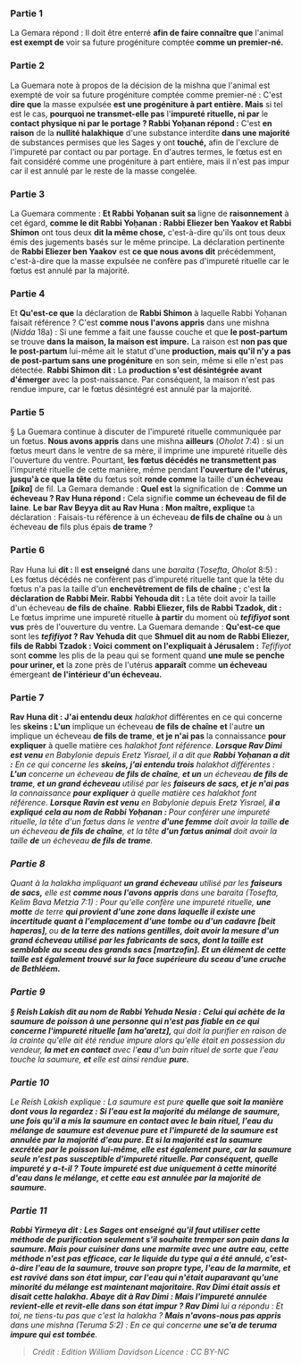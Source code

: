 
### Partie 1
La Gemara répond : Il doit être enterré <b>afin de faire connaître que</b> l'animal <b>est exempt de</b> voir sa future progéniture comptée <b>comme un premier-né.</b>

### Partie 2
La Guemara note à propos de la décision de la mishna que l'animal est exempté de voir sa future progéniture comptée comme premier-né : C'est <b>dire que</b> la masse expulsée <b>est une progéniture à part entière. Mais</b> si tel est le cas, <b>pourquoi ne transmet-elle pas</b> l'<b>impureté rituelle, ni par</b> le <b>contact physique ni par le portage ? Rabbi Yoḥanan répond :</b> C'est <b>en raison</b> de la <b>nullité halakhique</b> d'une substance interdite <b>dans une majorité</b> de substances permises que les Sages y ont <b>touché,</b> afin de l'exclure de l'impureté par contact ou par portage. En d'autres termes, le fœtus est en fait considéré comme une progéniture à part entière, mais il n'est pas impur car il est annulé par le reste de la masse congelée.

### Partie 3
La Guemara commente : <b>Et Rabbi Yoḥanan suit sa</b> ligne de <b>raisonnement</b> à cet égard, <b>comme le dit Rabbi Yoḥanan : Rabbi Eliezer ben Yaakov et Rabbi Shimon</b> ont tous deux <b>dit la même chose,</b> c'est-à-dire qu'ils ont tous deux émis des jugements basés sur le même principe. La déclaration pertinente de <b>Rabbi Eliezer ben Yaakov</b> est <b>ce que nous avons dit</b> précédemment, c'est-à-dire que la masse expulsée ne confère pas d'impureté rituelle car le fœtus est annulé par la majorité.

### Partie 4
Et <b>Qu'est-ce que</b> la déclaration de <b>Rabbi Shimon</b> à laquelle Rabbi Yoḥanan faisait référence ? C'est <b>comme nous l'avons appris</b> dans une mishna (<i>Nidda</i> 18a) : Si une femme a fait une fausse couche et que <b>le post-partum</b> se trouve <b>dans la maison, la maison est impure.</b> La raison est <b>non pas que le post-partum</b> lui-même ait le statut d'une <b>production, mais qu'il n'y a pas de post-partum sans une progéniture</b> en son sein, même si elle n'est pas détectée. <b>Rabbi Shimon dit :</b> La <b>production s'est désintégrée avant d'émerger</b> avec la post-naissance. Par conséquent, la maison n'est pas rendue impure, car le fœtus désintégré est annulé par la majorité.

### Partie 5
§ La Guemara continue à discuter de l'impureté rituelle communiquée par un fœtus. <b>Nous avons appris</b> dans une mishna <b>ailleurs</b> (<i>Oholot</i> 7:4) : si un fœtus meurt dans le ventre de sa mère, il imprime une impureté rituelle dès l'ouverture du ventre. Pourtant, <b>les fœtus décédés ne transmettent pas</b> l'impureté rituelle de cette manière, même pendant <b>l'ouverture de l'utérus, jusqu'à ce que la tête</b> du fœtus soit <b>ronde comme</b> la taille d'<b>un écheveau [<i>pika</i>]</b> de fil. La Gemara demande : <b>Quel est</b> la signification de : <b>Comme un écheveau ? Rav Huna répond :</b> Cela signifie <b>comme un écheveau de fil de laine</b>. <b>Le bar Rav Beyya dit au Rav Huna : Mon maître, explique</b> ta déclaration : Faisais-tu référence à un écheveau <b>de fils de chaîne</b> <b>ou</b> à un écheveau <b>de</b> fils plus épais <b>de trame</b> ?

### Partie 6
Rav Huna lui <b>dit : </b> Il <b>est enseigné</b> dans une <i>baraita</i> (<i>Tosefta</i>, <i>Oholot</i> 8:5) : Les fœtus décédés ne confèrent pas d'impureté rituelle tant que la tête du fœtus n'a pas la taille d'un <b>enchevêtrement de fils de chaîne</b> ; c'est <b>la déclaration de Rabbi Meir. Rabbi Yehouda dit :</b> La tête doit avoir la taille d'un écheveau <b>de fils de chaîne</b>. <b>Rabbi Eliezer, fils de Rabbi Tzadok, dit :</b> Le fœtus imprime une impureté rituelle <b>à partir</b> du moment où <b><i>tefifiyot</i> sont vus</b> près de l'ouverture du ventre. La Guemara demande : <b>Qu'est-ce que</b> sont les <b><i>tefifiyot</i> ? Rav Yehuda dit</b> que <b>Shmuel dit au nom de Rabbi Eliezer, fils de Rabbi Tzadok : Voici</b> <b>comment on l'expliquait à Jérusalem :</b> <i>Tefifiyot</i> sont <b>comme</b> les plis de la peau qui se forment quand <b>une mule se penche pour uriner, et</b> la zone près de l'utérus <b>apparaît</b> comme <b>un écheveau</b> émergeant <b>de l'intérieur d'un écheveau.</b>

### Partie 7
<b>Rav Huna dit : J'ai entendu deux</b> <i>halakhot</i> différentes en ce qui concerne les <b>skeins : L'un</b> implique un écheveau <b>de fils de chaîne</b> <b>et</b> l'autre <b>un</b> implique un écheveau <b>de fils de trame</b>, <b>et je n'ai pas</b> la connaissance <b>pour expliquer</b> à quelle matière ces <i>halakhot</b> font référence. <b>Lorsque Rav Dimi est venu</b> en Babylonie depuis Eretz Yisrael, il a dit que <b>Rabbi Yoḥanan a dit :</b> En ce qui concerne les <b>skeins, j'ai entendu trois</b> <i>halakhot</i> différentes : <b>L'un</b> concerne un écheveau <b>de fils de chaîne</b>, <b>et un</b> un écheveau <b>de fils de trame</b>, <b>et un grand écheveau</b> utilisé par les <b>faiseurs de sacs, et je n'ai pas</b> la connaissance <b>pour expliquer</b> à quelle matière ces <i>halakhot</i> font référence. <b>Lorsque Ravin est venu</b> en Babylonie depuis Eretz Yisrael, <b>il a expliqué cela au nom de Rabbi Yoḥanan : </b> Pour conférer une impureté rituelle, la tête d'un fœtus dans le ventre <b>d'une femme</b> doit avoir la taille <b>de</b> un écheveau <b>de fils de chaîne</b>, et la tête <b>d'un fœtus animal</b> doit avoir la taille <b>de</b> un écheveau <b>de fils de trame</b>.

### Partie 8
Quant à la <i>halakha</i> impliquant <b>un grand écheveau</b> utilisé par les <b>faiseurs de sacs,</b> elle est <b>comme nous l'avons appris</b> dans une <i>baraita</i> (<i>Tosefta</i>, <i>Kelim Bava Metzia</i> 7:1) : Pour qu'elle confère une impureté rituelle, <b>une motte</b> de terre <b>qui provient d'une zone dans laquelle il existe une incertitude quant à l'emplacement d'une tombe ou d'un cadavre [<i>beit haperas</i>], </b> ou <b>de la terre des <b>nations gentilles,</b> doit avoir la <b>mesure d'un grand écheveau</b> utilisé <b>par les fabricants de sacs,</b> dont la taille <b>est semblable au sceau des grands sacs [<i>martzofin</i>]. Et</b> un élément de <b>cette</b> taille <b>est</b> également <b>trouvé sur la face supérieure du sceau d'une cruche de Bethléem.</b>

### Partie 9
§ <b>Reish Lakish dit au nom de Rabbi Yehuda Nesia : Celui qui achète</b> de la saumure de poisson à une personne qui n'est pas fiable en ce qui concerne l'impureté rituelle [<i>am ha'aretz</i>], </b> qui doit la purifier en raison de la crainte qu'elle ait été rendue impure alors qu'elle était en possession du vendeur, <b>la met en contact</b> avec l'<b>eau</b> d'un bain rituel de sorte que l'eau touche la saumure, <b>et</b> elle est ainsi rendue <b>pure.</b>

### Partie 10
Le Reish Lakish explique : La saumure est pure <b>quelle que soit la manière dont <b>vous</b> la regardez : <b>Si l'eau est</b> la <b>majorité</b> du mélange de saumure, <b>une fois qu'il a mis</b> la saumure <b>en contact</b> avec le bain rituel, l'eau du mélange de saumure <b>est devenue pure</b> et l'impureté de la saumure est annulée par la majorité d'eau pure. <b>Et si la majorité est</b> la <b>saumure</b> excrétée par le poisson lui-même, elle est également pure, car la <b>saumure</b> seule <b>n'est pas susceptible d'impureté rituelle. </b> Par conséquent, <b>quelle</b> impureté <b>y a-t-il ? </b> Toute impureté est <b>due</b> uniquement <b>à cette minorité d'eau</b> dans le mélange, et <b>cette</b> eau <b>est annulée par la majorité</b> de saumure.

### Partie 11
<b>Rabbi Yirmeya dit :</b> Les Sages <b>ont enseigné</b> qu'il faut utiliser cette méthode de purification <b>seulement</b> s'il souhaite <b>tremper son pain dans</b> la saumure. <b>Mais pour</b> cuisiner dans <b>une marmite</b> avec une autre eau, cette méthode n'est <b>pas</b> efficace, car le liquide du <b>type</b> qui a été annulé, c'est-à-dire l'eau de la saumure, <b>trouve son</b> propre <b>type, </b> l'eau de la marmite, <b>et est ravivé</b> dans son état impur, car l'eau qui n'était auparavant qu'une minorité du mélange est maintenant majoritaire. <b>Rav Dimi était assis et disait cette <i>halakha</i>. Abaye dit à</b> Rav Dimi : <b>Mais l'impureté annulée revient-elle et revit-elle</b> dans son état impur ? Rav Dimi</b> lui a répondu : Et toi, ne tiens-tu pas</b> que c'est la <i>halakha</i> ? <b>Mais n'avons-nous pas appris</b> dans une mishna (<i>Teruma</i> 5:2) : En ce qui concerne <b>une <i>se'a</i> de <i>teruma</i> impure qui est tombée</b>.

>Crédit : Edition William Davidson
>Licence : CC BY-NC